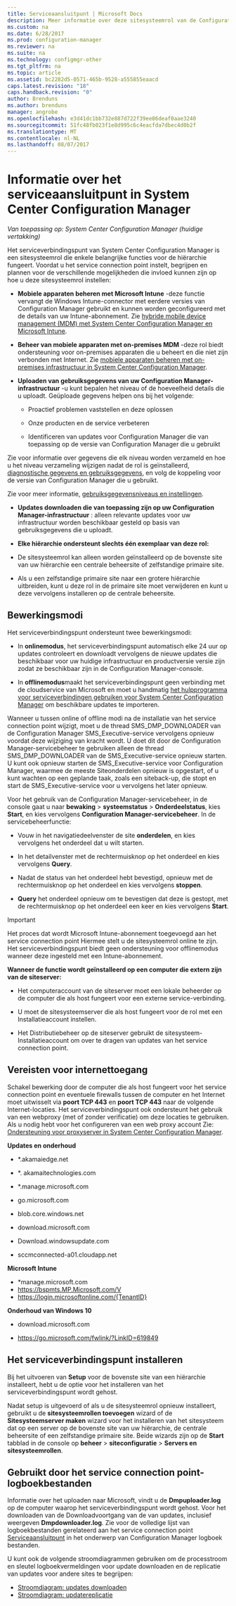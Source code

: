 ```yaml
---
title: Serviceaansluitpunt | Microsoft Docs
description: Meer informatie over deze sitesysteemrol van de Configuration Manager en begrijpen en plannen voor de verschillende mogelijkheden.
ms.custom: na
ms.date: 6/28/2017
ms.prod: configuration-manager
ms.reviewer: na
ms.suite: na
ms.technology: configmgr-other
ms.tgt_pltfrm: na
ms.topic: article
ms.assetid: bc2282d5-0571-465b-9528-a555855eaacd
caps.latest.revision: "18"
caps.handback.revision: "0"
author: Brenduns
ms.author: brenduns
manager: angrobe
ms.openlocfilehash: e3d41dc1bb732e887d722f39ee86deaf0aae3240
ms.sourcegitcommit: 51fc48fb023f1e8d995c6c4eacfda7dbec4d0b2f
ms.translationtype: MT
ms.contentlocale: nl-NL
ms.lasthandoff: 08/07/2017
---
```

# <a name="about-the-service-connection-point-in-system-center-configuration-manager"></a>Informatie over het serviceaansluitpunt in System Center Configuration Manager

*Van toepassing op: System Center Configuration Manager (huidige vertakking)*

Het serviceverbindingspunt van System Center Configuration Manager is een sitesysteemrol die enkele belangrijke functies voor de hiërarchie fungeert. Voordat u het service connection point instelt, begrijpen en plannen voor de verschillende mogelijkheden die invloed kunnen zijn op hoe u deze sitesysteemrol instellen:  

-   **Mobiele apparaten beheren met Microsoft Intune** -deze functie vervangt de Windows Intune-connector met eerdere versies van Configuration Manager gebruikt en kunnen worden geconfigureerd met de details van uw Intune-abonnement. Zie [hybride mobile device management (MDM) met System Center Configuration Manager en Microsoft Intune](../../../../mdm/understand/hybrid-mobile-device-management.md).  

-   **Beheer van mobiele apparaten met on-premises MDM** -deze rol biedt ondersteuning voor on-premises apparaten die u beheert en die niet zijn verbonden met Internet. Zie [mobiele apparaten beheren met on-premises infrastructuur in System Center Configuration Manager](../../../../mdm/understand/manage-mobile-devices-with-on-premises-infrastructure.md).  

-   **Uploaden van gebruiksgegevens van uw Configuration Manager-infrastructuur** -u kunt bepalen het niveau of de hoeveelheid details die u uploadt. Geüploade gegevens helpen ons bij het volgende:  

    -   Proactief problemen vaststellen en deze oplossen  

    -   Onze producten en de service verbeteren  

    -   Identificeren van updates voor Configuration Manager die van toepassing op de versie van Configuration Manager die u gebruikt  

  Zie voor informatie over gegevens die elk niveau worden verzameld en hoe u het niveau verzameling wijzigen nadat de rol is geïnstalleerd, [diagnostische gegevens en gebruiksgegevens](/sccm/core/plan-design/diagnostics/diagnostics-and-usage-data), en volg de koppeling voor de versie van Configuration Manager die u gebruikt.  

  Zie voor meer informatie, [gebruiksgegevensniveaus en instellingen](../../../../core/servers/deploy/install/setup-reference.md#bkmk_usage).  

-   **Updates downloaden die van toepassing zijn op uw Configuration Manager-infrastructuur** : alleen relevante updates voor uw infrastructuur worden beschikbaar gesteld op basis van gebruiksgegevens die u uploadt.  

- **Elke hiërarchie ondersteunt slechts één exemplaar van deze rol:**  

 -   De sitesysteemrol kan alleen worden geïnstalleerd op de bovenste site van uw hiërarchie een centrale beheersite of zelfstandige primaire site.  

  -   Als u een zelfstandige primaire site naar een grotere hiërarchie uitbreiden, kunt u deze rol in de primaire site moet verwijderen en kunt u deze vervolgens installeren op de centrale beheersite.  


##  <a name="bkmk_modes"></a>Bewerkingsmodi  
 Het serviceverbindingspunt ondersteunt twee bewerkingsmodi:  

-   In **onlinemodus**, het serviceverbindingspunt automatisch elke 24 uur op updates controleert en downloadt vervolgens de nieuwe updates die beschikbaar voor uw huidige infrastructuur en productversie versie zijn zodat ze beschikbaar zijn in de Configuration Manager-console.  

-   In **offlinemodus**maakt het serviceverbindingspunt geen verbinding met de cloudservice van Microsoft en moet u handmatig [het hulpprogramma voor serviceverbindingen gebruiken voor System Center Configuration Manager](../../../../core/servers/manage/use-the-service-connection-tool.md) om beschikbare updates te importeren.  

Wanneer u tussen online of offline modi na de installatie van het service connection point wijzigt, moet u de thread SMS_DMP_DOWNLOADER van de Configuration Manager SMS_Executive-service vervolgens opnieuw voordat deze wijziging van kracht wordt. U doet dit door de Configuration Manager-servicebeheer te gebruiken alleen de thread SMS_DMP_DOWNLOADER van de SMS_Executive-service opnieuw starten. U kunt ook opnieuw starten de SMS_Executive-service voor Configuration Manager, waarmee de meeste Siteonderdelen opnieuw is opgestart, of u kunt wachten op een geplande taak, zoals een siteback-up, die stopt en start de SMS_Executive-service voor u vervolgens het later opnieuw.  

Voor het gebruik van de Configuration Manager-servicebeheer, in de console gaat u naar **bewaking** > **systeemstatus** > **Onderdeelstatus**, kies **Start**, en kies vervolgens **Configuration Manager-servicebeheer**. In de servicebeheerfunctie:  

-   Vouw in het navigatiedeelvenster de site **onderdelen**, en kies vervolgens het onderdeel dat u wilt starten.  

-   In het detailvenster met de rechtermuisknop op het onderdeel en kies vervolgens **Query**.  

-   Nadat de status van het onderdeel hebt bevestigd, opnieuw met de rechtermuisknop op het onderdeel en kies vervolgens **stoppen**.  

-   **Query** het onderdeel opnieuw om te bevestigen dat deze is gestopt, met de rechtermuisknop op het onderdeel een keer en kies vervolgens **Start**.  

> [!IMPORTANT]  
>  Het proces dat wordt Microsoft Intune-abonnement toegevoegd aan het service connection point Hiermee stelt u de sitesysteemrol online te zijn. Het serviceverbindingspunt biedt geen ondersteuning voor offlinemodus wanneer deze ingesteld met een Intune-abonnement.  

**Wanneer de functie wordt geïnstalleerd op een computer die extern zijn van de siteserver:**  

-   Het computeraccount van de siteserver moet een lokale beheerder op de computer die als host fungeert voor een externe service-verbinding.

-   U moet de sitesysteemserver die als host fungeert voor de rol met een Installatieaccount instellen.  

-   Het Distributiebeheer op de siteserver gebruikt de sitesysteem-Installatieaccount om over te dragen van updates van het service connection point.

##  <a name="bkmk_urls"></a>Vereisten voor internettoegang  
Schakel bewerking door de computer die als host fungeert voor het service connection point en eventuele firewalls tussen de computer en het Internet moet uitwisselt via **poort TCP 443** en **poort TCP 443** naar de volgende Internet-locaties. Het serviceverbindingspunt ook ondersteunt het gebruik van een webproxy (met of zonder verificatie) om deze locaties te gebruiken.  Als u nodig hebt voor het configureren van een web proxy account Zie: [Ondersteuning voor proxyserver in System Center Configuration Manager](/sccm/core/plan-design/network/proxy-server-support).

**Updates en onderhoud**  

-   *.akamaiedge.net  

-   *. akamaitechnologies.com 

-   *.manage.microsoft.com

-   go.microsoft.com

-   blob.core.windows.net  

-   download.microsoft.com  

-   Download.windowsupdate.com

-   sccmconnected-a01.cloudapp.net  

**Microsoft Intune**  

-   *manage.microsoft.com  
-   https://bspmts.MP.Microsoft.com/V
-   https://login.microsoftonline.com/{TenantID}


**Onderhoud van Windows 10**  

-   download.microsoft.com  

-   https://go.microsoft.com/fwlink/?LinkID=619849  

## <a name="install-the-service-connection-point"></a>Het serviceverbindingspunt installeren
Bij het uitvoeren van **Setup** voor de bovenste site van een hiërarchie installeert, hebt u de optie voor het installeren van het serviceverbindingspunt wordt gehost.

Nadat setup is uitgevoerd of als u de sitesysteemrol opnieuw installeert, gebruikt u de **sitesysteemrollen toevoegen** wizard of de **Sitesysteemserver maken** wizard voor het installeren van het sitesysteem dat op een server op de bovenste site van uw hiërarchie, de centrale beheersite of een zelfstandige primaire site. Beide wizards zijn op de **Start** tabblad in de console op **beheer** > **siteconfiguratie** > **Servers en sitesysteemrollen**.

## <a name="log-files-used-by-the-service-connection-point"></a>Gebruikt door het service connection point-logboekbestanden
Informatie over het uploaden naar Microsoft, vindt u de **Dmpuploader.log** op de computer waarop het serviceverbindingspunt wordt gehost.  Voor het downloaden van de Downloadvoortgang van de van updates, inclusief weergeven **Dmpdownloader.log**. Zie voor de volledige lijst van logboekbestanden gerelateerd aan het service connection point [Serviceaansluitpunt](/sccm/core/plan-design/hierarchy/log-files#BKMK_WITLog) in het onderwerp van Configuration Manager logboek bestanden.

U kunt ook de volgende stroomdiagrammen gebruiken om de processtroom en sleutel logboekvermeldingen voor update downloaden en de replicatie van updates voor andere sites te begrijpen:
 - [Stroomdiagram: updates downloaden](/sccm/core/servers/manage/download-updates-flowchart)
 - [Stroomdiagram: updatereplicatie](/sccm/core/servers/manage/update-replication-flowchart)
